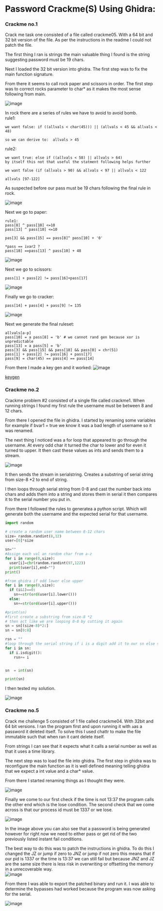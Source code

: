 # Password Crackme(S) Using Ghidra:

### Crackme no.1

Crack me task one consisted of a file called crackme05. With a 64 bit and 32 bit version of the file. As per the instructions in the readme I could not patch the file. 

The first thing I ran is strings the main valuable thing I found is the string suggesting password must be 19 chars. 

Next I loaded the 32 bit version into ghidra. The first step was to fix the main function signature. 

From there it seems to call rock paper and scissors in order. The first step was to correct rocks parameter to char* as it makes the most sense following from main. 

![image](https://user-images.githubusercontent.com/44854053/231023889-b5d78727-4aae-47fe-a5e9-65397f0303b5.png)


In rock there are a series of rules we have to avoid to avoid bomb. \
rule1:
```
we want false: if ((allvals < char(45))) || (allvals < 45 && allvals < 48)

so we can derive to:  allvals > 45 
``` 
rule2: 
```
we want true: else if ((allvals < 58) || allvals > 64)
by itself this not that useful the statment following helps further

we want false (if (allvals > 90) && allvals < 97 || allvals < 122

allvals [97-122]
```
As suspected before our pass must be 19 chars following the final rule in rock.

![image](https://user-images.githubusercontent.com/44854053/231023789-2b6648da-5836-49ae-9a5c-73ddaed8931c.png)

Next we go to paper:
```
rule1:
pass[8] ^ pass[10] <=10
pass[13] ^ pass[10] <=10

pas[3] && pass[15] == pass[8]^ pass[10] + '0'

*pass == ivar2 ?
pass[18] ==pass[13] ^ pass[10] + 48

```
![image](https://user-images.githubusercontent.com/44854053/231024030-b0bd5926-4af9-4d14-9745-b08c5ccd81f8.png)

Next we go to scissors:
```
pass[1] + pass[2] != pass[16]+pass[17]

```
![image](https://user-images.githubusercontent.com/44854053/231025119-31d7d346-1eba-41b2-a6a8-826d4294d523.png)


Finally we go to cracker:
```
pass[14] + pass[4] + pass[9] != 135
```
![image](https://user-images.githubusercontent.com/44854053/231024241-708b1293-9132-4beb-aa02-5fb59c5c7170.png)

Next we generate the final ruleset:

```
allvals[a-p]
pass[10] = a pass[8] = 'b' # we cannot rand gen because xor is unpredictable
pass[13] = a pass[5] = 'b'
pass[3] && pass[15] && pass[18] && pass[0] = chr(51)
pass[1] + pass[2] != pass[16] + pass[17]
pass[9] = char(45) == pass[4] == pass[14]

```
From there I made a key gen and it worked: 
![image](https://user-images.githubusercontent.com/44854053/230703972-ceb53bb1-610b-4442-aba4-1aa2c8a634dd.png)

[keygen](unsafecrack/solve5.py)

### Crackme no.2 

Crackme problem #2 consisted of a single file called crackme1. When running strings I found my first rule the username must be between 8 and 12 chars. 

From there I opened the file in ghidra. I started by renaming some variables for example if bvar1 = true we know it was a bad length of username so it was renamed. 

The next thing I noticed was a for loop that appeared to go through the username. At every odd char it turned the char to lower and for even it turned to upper. It then cast these values as ints and sends them to a stream.

![image](https://user-images.githubusercontent.com/44854053/231022814-5a8b350e-f4eb-4608-b90e-e7890e779631.png)


It then sends the stream in serialstring. Creates a substring of serial string from size-8 *2 to end of string. 

I then loops through serial string from 0-8 and cast the number back into chars and adds them into a string and stores them in serial it then compares it to the serial number you put in.

From there I followed the rules to generatea a python script. Which will generate both the username and the expected serial for that username. 

```python
import random 

# create a random user name between 8-12 chars
size= random.randint(8,12)
user=[0]*size

sn=""
#Assign each val an random char from a-z 
for i in range(0,size):
  user[i]=chr(random.randint(97,122))
  print(user[i],end="")
print() 

#from ghidra if odd lower else upper
for i in range(0,size):
  if (i&1)==0:
    sn+=str(ord(user[i].lower()))
  else: 
    sn+=str(ord(user[i].upper()))

#print(sn)
#first create a substring from size-8 *2 
# then act like we are looping 0-8 by cutting it again
sn = sn[(size-8)*2:]
sn = sn[0:8]

rsn = ""
#loop through the serial string if i is a digit add it to our sn else skip
for i in sn:
  if i.isdigit():
    rsn+= i


sn  = int(sn)

print(sn)

```
I then tested my solution.

![image](https://user-images.githubusercontent.com/44854053/231022697-8f39a440-2f36-428e-9f38-ab15aca2b705.png)



### Crackme no.5 

Crack me challenge 5 consisted of 1 file called crackme04. With 32bit and 64 bit versions. I ran the program first and upon running it with ```a```as a password it deleted itself. To solve this I used chattr to make the file immutable such that when ran it cant delete itself.

From strings I can see that it expects what it calls a serial number as well as that it uses a time library. 

The next step was to load the file into ghidra. The first step in ghidra was to reconfigure the main function as it is well defined meaning telling ghidra that we expect a int value and a char* value.

From there I started renaming things as I thought they were.

![image](https://user-images.githubusercontent.com/44854053/231028508-16c10820-afae-4212-a7fa-32e74423e6cc.png)

Finally we come to our first check if the time is not 13:37 the program calls the other end which is the lose condition. The second check that we come across is that our process id must be 1337 or we lose.

![image](https://user-images.githubusercontent.com/44854053/231030449-905eb920-d130-48ac-8f7f-7b6a9e7bbe29.png)

In the image above you can also see that a password is being generated however for right now we need to either pass or get rid of the two previously listed instant fail conditions. 

The best way to do this was to patch the instructions in ghidra. To do this I changed the JZ or jump if zero to JNZ or jump if not zero this means that if our pid is 1337 or the time is 13:37 we can still fail but because JNZ and JZ are the same size there is less risk in overwriting or offsetting the memory in a unrecoverable way.  
![image](https://user-images.githubusercontent.com/44854053/231032670-09ea11a4-5d8b-477f-a889-8c84cb762d21.png)


From there I was able to export the patched binary and run it. I was able to determine the bypasses had worked because the program was now asking for the serial. 

![image](https://user-images.githubusercontent.com/44854053/231036281-5e43fc74-0a3a-4001-87d8-641502475cfd.png)




